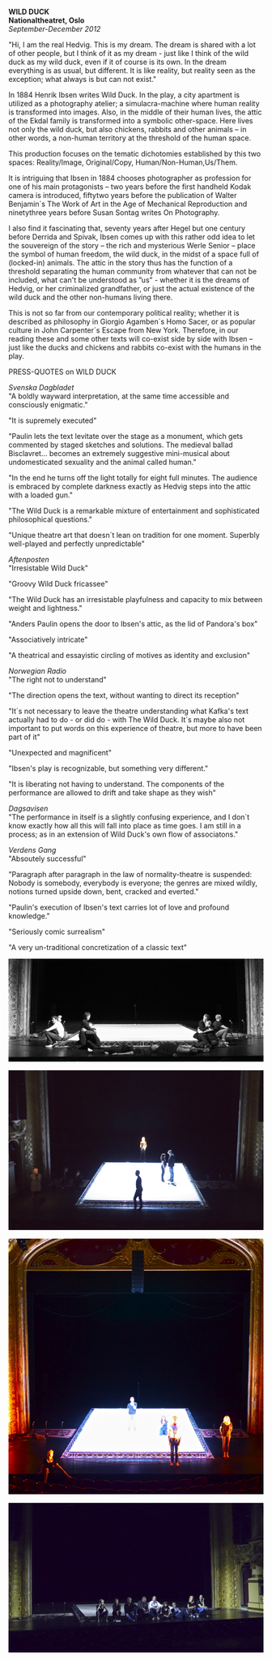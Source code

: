 **WILD DUCK**  
**Nationaltheatret, Oslo**  
*September-December 2012*

"Hi, I am the real Hedvig. This is my dream. The dream is shared with a lot of other people, but I think of it as my dream - just like I think of the wild duck as my wild duck, even if it of course is its own. In the dream everything is as usual, but different. It is like reality, but reality seen as the exception; what always is but can not exist."

In 1884 Henrik Ibsen writes Wild Duck. In the play, a city apartment is utilized as a photography atelier; a simulacra-machine where human reality is transformed into images. Also, in the middle of their human lives, the attic of the Ekdal family is transformed into a symbolic other-space. Here lives not only the wild duck, but also chickens, rabbits and other animals – in other words, a non-human territory at the threshold of the human space.

This production focuses on the tematic dichotomies established by this two spaces: Reality/Image, Original/Copy, Human/Non-Human,Us/Them.

It is intriguing that Ibsen in 1884 chooses photographer as profession for one of his main protagonists – two years before the first handheld Kodak camera is introduced, fiftytwo years before the publication of Walter Benjamin´s The Work of Art in the Age of Mechanical Reproduction and ninetythree years before Susan Sontag writes On Photography.

I also find it fascinating that, seventy years after Hegel but one century before Derrida and Spivak, Ibsen comes up with this rather odd idea to let the souvereign of the story – the rich and mysterious Werle Senior – place the symbol of human freedom, the wild duck, in the midst of a space full of (locked-in) animals. The attic in the story thus has the function of a threshold separating the human community from whatever that can not be included, what can't be understood as ”us” - whether it is the dreams of Hedvig, or her criminalized grandfather, or just the actual existence of the wild duck and the other non-humans living there.

This is not so far from our contemporary political reality; whether it is described as philosophy in Giorgio Agamben´s Homo Sacer, or as popular culture in John Carpenter´s Escape from New York.
Therefore, in our reading these and some other texts will co-exist side by side with Ibsen – just like the ducks and chickens and rabbits co-exist with the humans in the play.

PRESS-QUOTES on WILD DUCK  

*Svenska Dagbladet*   
"A boldly wayward interpretation, at the same time accessible and consciously enigmatic."

"It is supremely executed"

"Paulin lets the text levitate over the stage as a monument, which gets commented by staged sketches and solutions. The medieval ballad Bisclavret... becomes an extremely suggestive mini-musical about undomesticated sexuality and the animal called human."

"In the end he turns off the light totally for eight full minutes. The audience is embraced by complete darkness exactly as Hedvig steps into the attic with a loaded gun."

"The Wild Duck is a remarkable mixture of entertainment and sophisticated philosophical questions."

"Unique theatre art that doesn´t lean on tradition for one moment. Superbly well-played and perfectly unpredictable"

*Aftenposten*  
"Irresistable Wild Duck"

"Groovy Wild Duck fricassee"

"The Wild Duck has an irresistable playfulness and capacity to mix between weight and lightness."

"Anders Paulin opens the door to Ibsen's attic, as the lid of Pandora's box"

"Associatively intricate"

"A theatrical and essayistic circling of motives as identity and exclusion"

*Norwegian Radio*  
"The right not to understand"

"The direction opens the text, without wanting to direct its reception"

"It´s not necessary to leave the theatre understanding what Kafka's text actually had to do - or did do - with The Wild Duck. It´s maybe also not important to put words on this experience of theatre, but more to have been part of it"

"Unexpected and magnificent"

"Ibsen's play is recognizable, but something very different."

"It is liberating not having to understand. The components of the performance are allowed to drift and take shape as they wish"

*Dagsavisen*  
"The performance in itself is a slightly confusing experience, and I don´t know exactly how all this will fall into place as time goes. I am still in a process; as in an extension of Wild Duck's own flow of associatons."

*Verdens Gang*  
"Absoutely successful"

"Paragraph after paragraph in the law of normality-theatre is suspended: Nobody is somebody, everybody is everyone; the genres are mixed wildly, notions turned upside down, bent, cracked and everted."

"Paulin's execution of Ibsen's text carries lot of love and profound knowledge."

"Seriously comic surrealism"

"A very un-traditional concretization of a classic text"

![](/villanden1.jpg)

![](/villanden2.jpg)

![](/villanden3.jpg)

![](/villanden4.jpg)


